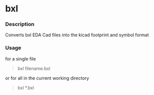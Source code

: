 # bxl
### Description
Converts bxl EDA Cad files into the kicad footprint and symbol format

### Usage
for a single file
> bxl filename.bxl
  
or for all in the current working directory
> bxl *.bxl 
